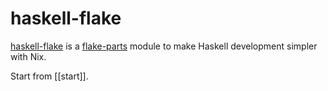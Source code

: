 # haskell-flake

[haskell-flake](https://github.com/srid/haskell-flake) is a [flake-parts](https://flake.parts/) module to make Haskell development simpler with Nix.

Start from [[start]].